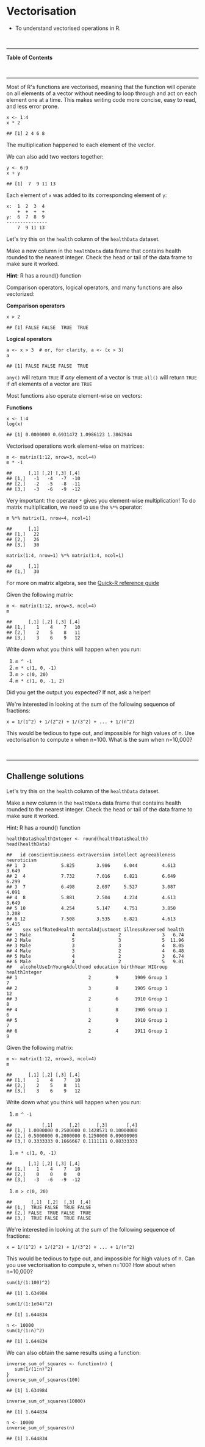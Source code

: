 Vectorisation
=============

<!--sec data-title="Learning Objective" data-id="obj" data-show=true data-collapse=false ces-->
-   To understand vectorised operations in R.

<!--endsec-->
<br>

------------------------------------------------------------------------

**Table of Contents**

<!-- toc -->
<br>

------------------------------------------------------------------------

Most of R's functions are vectorised, meaning that the function will
operate on all elements of a vector without needing to loop through and
act on each element one at a time. This makes writing code more concise,
easy to read, and less error prone.

    x <- 1:4
    x * 2

    ## [1] 2 4 6 8

The multiplication happened to each element of the vector.

We can also add two vectors together:

    y <- 6:9
    x + y

    ## [1]  7  9 11 13

Each element of `x` was added to its corresponding element of `y`:

    x:  1  2  3  4
        +  +  +  +
    y:  6  7  8  9
    ---------------
        7  9 11 13

<!--sec data-title="Challenge 1" data-id="ch1" data-show=true data-collapse=false ces-->
Let's try this on the `health` column of the `healthData` dataset.

Make a new column in the `healthData` data frame that contains health
rounded to the nearest integer. Check the head or tail of the data frame
to make sure it worked.

**Hint**: R has a round() function

<!--endsec-->
Comparison operators, logical operators, and many functions are also
vectorized:

**Comparison operators**

    x > 2

    ## [1] FALSE FALSE  TRUE  TRUE

**Logical operators**

    a <- x > 3  # or, for clarity, a <- (x > 3)
    a

    ## [1] FALSE FALSE FALSE  TRUE

<!--sec data-title="Tip: Some useful functions forlogical vectors" data-id="tip1" data-show=true data-collapse=true ces-->
`any()` will return `TRUE` if *any* element of a vector is `TRUE`
`all()` will return `TRUE` if *all* elements of a vector are `TRUE`

<!--endsec-->
Most functions also operate element-wise on vectors:

**Functions**

    x <- 1:4
    log(x)

    ## [1] 0.0000000 0.6931472 1.0986123 1.3862944

Vectorised operations work element-wise on matrices:

    m <- matrix(1:12, nrow=3, ncol=4)
    m * -1  

    ##      [,1] [,2] [,3] [,4]
    ## [1,]   -1   -4   -7  -10
    ## [2,]   -2   -5   -8  -11
    ## [3,]   -3   -6   -9  -12

<!--sec data-title="Tip: Element-wise vs. matrix multiplication" data-id="tip2" data-show=true data-collapse=true ces-->
Very important: the operator `*` gives you element-wise multiplication!
To do matrix multiplication, we need to use the `%*%` operator:

    m %*% matrix(1, nrow=4, ncol=1)

    ##      [,1]
    ## [1,]   22
    ## [2,]   26
    ## [3,]   30

    matrix(1:4, nrow=1) %*% matrix(1:4, ncol=1)

    ##      [,1]
    ## [1,]   30

For more on matrix algebra, see the [Quick-R reference
guide](http://www.statmethods.net/advstats/matrix.html)

<!--endsec-->
<!--sec data-title="Challenge 2" data-id="ch2" data-show=true data-collapse=false ces-->
Given the following matrix:

    m <- matrix(1:12, nrow=3, ncol=4)
    m

    ##      [,1] [,2] [,3] [,4]
    ## [1,]    1    4    7   10
    ## [2,]    2    5    8   11
    ## [3,]    3    6    9   12

Write down what you think will happen when you run:

1.  `m ^ -1`
2.  `m * c(1, 0, -1)`
3.  `m > c(0, 20)`
4.  `m * c(1, 0, -1, 2)`

Did you get the output you expected? If not, ask a helper!

<!--endsec-->
<!--sec data-title="Challenge 3" data-id="ch3" data-show=true data-collapse=false ces-->
We're interested in looking at the sum of the following sequence of
fractions:

    x = 1/(1^2) + 1/(2^2) + 1/(3^2) + ... + 1/(n^2)

This would be tedious to type out, and impossible for high values of n.
Use vectorisation to compute x when n=100. What is the sum when
n=10,000?

<!--endsec-->
<br>

------------------------------------------------------------------------

Challenge solutions
-------------------

<!--sec data-title="Solution to Challenge 1" data-id="ch1sol" data-show=true data-collapse=true ces-->
Let's try this on the `health` column of the `healthData` dataset.

Make a new column in the `healthData` data frame that contains health
rounded to the nearest integer. Check the head or tail of the data frame
to make sure it worked.

Hint: R has a round() function

    healthData$healthInteger <- round(healthData$health)
    head(healthData)

    ##   id conscientiousness extraversion intellect agreeableness neuroticism
    ## 1  3             5.825        3.986     6.044         4.613       3.649
    ## 2  4             7.732        7.016     6.821         6.649       6.299
    ## 3  7             6.498        2.697     5.527         3.087       4.091
    ## 4  8             5.881        2.504     4.234         4.613       3.649
    ## 5 10             4.254        5.147     4.751         3.850       3.208
    ## 6 12             7.508        3.535     6.821         4.613       5.415
    ##    sex selfRatedHealth mentalAdjustment illnessReversed health
    ## 1 Male               4                2               3   6.74
    ## 2 Male               5                3               5  11.96
    ## 3 Male               3                3               4   8.05
    ## 4 Male               3                2               4   6.48
    ## 5 Male               4                2               3   6.74
    ## 6 Male               4                2               5   9.01
    ##   alcoholUseInYoungAdulthood education birthYear HIGroup healthInteger
    ## 1                          2         9      1909 Group 1             7
    ## 2                          3         8      1905 Group 1            12
    ## 3                          2         6      1910 Group 1             8
    ## 4                          1         8      1905 Group 1             6
    ## 5                          2         9      1910 Group 1             7
    ## 6                          2         4      1911 Group 1             9

<!--endsec-->
<!--sec data-title="Solution to Challenge 2" data-id="ch2sol" data-show=true data-collapse=true ces-->
Given the following matrix:

    m <- matrix(1:12, nrow=3, ncol=4)
    m

    ##      [,1] [,2] [,3] [,4]
    ## [1,]    1    4    7   10
    ## [2,]    2    5    8   11
    ## [3,]    3    6    9   12

Write down what you think will happen when you run:

1.  `m ^ -1`

<!-- -->

    ##           [,1]      [,2]      [,3]       [,4]
    ## [1,] 1.0000000 0.2500000 0.1428571 0.10000000
    ## [2,] 0.5000000 0.2000000 0.1250000 0.09090909
    ## [3,] 0.3333333 0.1666667 0.1111111 0.08333333

1.  `m * c(1, 0, -1)`

<!-- -->

    ##      [,1] [,2] [,3] [,4]
    ## [1,]    1    4    7   10
    ## [2,]    0    0    0    0
    ## [3,]   -3   -6   -9  -12

1.  `m > c(0, 20)`

<!-- -->

    ##       [,1]  [,2]  [,3]  [,4]
    ## [1,]  TRUE FALSE  TRUE FALSE
    ## [2,] FALSE  TRUE FALSE  TRUE
    ## [3,]  TRUE FALSE  TRUE FALSE

<!--endsec-->
<!--sec data-title="Solution to Challenge 3" data-id="ch3sol" data-show=true data-collapse=true ces-->
We're interested in looking at the sum of the following sequence of
fractions:

    x = 1/(1^2) + 1/(2^2) + 1/(3^2) + ... + 1/(n^2)

This would be tedious to type out, and impossible for high values of n.
Can you use vectorisation to compute x, when n=100? How about when
n=10,000?

    sum(1/(1:100)^2)

    ## [1] 1.634984

    sum(1/(1:1e04)^2)

    ## [1] 1.644834

    n <- 10000
    sum(1/(1:n)^2)

    ## [1] 1.644834

We can also obtain the same results using a function:

    inverse_sum_of_squares <- function(n) {
       sum(1/(1:n)^2)
    }
    inverse_sum_of_squares(100)

    ## [1] 1.634984

    inverse_sum_of_squares(10000)

    ## [1] 1.644834

    n <- 10000
    inverse_sum_of_squares(n)

    ## [1] 1.644834

<!--endsec-->
